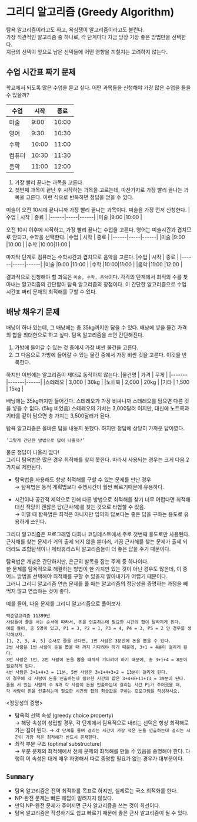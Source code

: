 # 그리디 알고리즘 (Greedy Algorithm)
탐욕 알고리즘이라고도 하고, 욕심쟁이 알고리즘이라고도 불린다.  
가장 직관적인 알고리즘 중 하나로, 각 단계마다 지금 당장 가장 좋은 방법만을 선택한다.  
지금의 선택이 앞으로 남은 선택들에 어떤 영향을 끼칠지는 고려하지 않는다.  

## 수업 시간표 짜기 문제
학교에서 되도록 많은 수업을 듣고 싶다.
어떤 과목들을 신청해야 가장 많은 수업을 들을 수 있을까?

|수업   | 시작 | 종료  |
|------|-----|------|
|미술   |9:00 |10:00 |
|영어   |9:30 |10:30 |
|수학   |10:00|11:00 |
|컴퓨터 |10:30 |11:30 |
|음악   |11:00 |12:00 |

1. 가장 빨리 끝나는 과목을 고른다.
2. 첫번째 과목이 끝난 후 시작하는 과목을 고르는데, 마찬가지로 가장 빨리 끝나는 과목을 고른다.
이런 식으로 반복하면 정답을 얻을 수 있다.

미술이 오전 10시에 끝나니까 가장 빨리 끝나는 과목이다. 미술을 가장 먼저 신청한다.
|수업   | 시작 | 종료  |
|------|-----|------|
|미술   |9:00 |10:00 |

오전 10시 이후에 시작하고, 가장 빨리 끝나는 수업을 고른다.
영어는 미술시간과 겹치므로 안되고, 수학을 선택한다.
|수업   | 시작 | 종료  |
|------|-----|------|
|미술   |9:00 |10:00 |
|수학   |10:00|11:00 |

마지막 단계로 컴퓨터는 수학시간과 겹치므로 음악을 고른다.
|수업   | 시작 | 종료  |
|------|-----|------|
|미술   |9:00 |10:00 |
|수학   |10:00|11:00 |
|음악   |11:00 |12:00 |

결과적으로 신청해야 할 과목은 `미술, 수학, 음악`이다.
각각의 단계에서 최적의 수를 찾아내는 알고리즘의 간단함이 탐욕 알고리즘의 장점이다.
이 간단한 알고리즘으로 수업 시간표 짜리 문제의 최적해를 구할 수 있다.

## 배낭 채우기 문제
배낭이 하나 있는데, 그 배낭에는 총 35kg까지만 담을 수 있다.
배낭에 넣을 물건 가격의 합을 최대한으로 하고 싶다.
탐욕 알고리즘을 쓰면 간단해진다.

1. 가방에 들어갈 수 있는 것 중에서 가장 비싼 물건을 고른다.
2. 그 다음으로 가방에 들어갈 수 있는 물건 중에서 가장 비싼 것을 고른다. 이것을 반복한다.

하지만 이번에는 알고리즘이 제대로 동작하지 않는다.
|물건명   | 가격   | 무게  |
|-------|-------|------|
|스테레오 | 3,000 | 30kg |
|노트북   | 2,000 | 20kg |
|기타    | 1,500 | 15kg |

배낭에는 35kg까지만 들어간다.
스테레오가 가장 비싸니까 스테레오를 담으면 다른 것을 넣을 수 없다. (5kg 비었음)
스테레오의 가치는 3,000달러 이지만, 대신에 노트북과 기타를 같이 담으면 총 가치는 3,500달러가 된다.

탐욕 알고리즘은 올바른 답을 내놓지 못했다.
하지만 정답에 상당히 가까운 답이였다.

`‘그렇게 간단한 방법으로 답이 나올까?’`

물론 정답이 나올리 없다!  
그리디 탐욕법은 많은 경우 최적해를 찾지 못한다. 따라서 사용되는 경우는 크게 다음 2가지로 제한된다.  

* 탐욕법을 사용해도 항상 최적해를 구할 수 있는 문제를 만난 경우 <br>
→ 탐욕법은 동적 계획법보다 수행시간이 훨씬 빠르기때문에 유용하다.

* 시간이나 공간적 제약으로 인해 다른 방법으로 최적해를 찾기 너무 어렵다면 최적해 대신 적당히 괜찮은 답(근사해)를 찾는 것으로 타협할 수 있음.  <br>
→ 이럴 때 탐욕법은 최적은 아니지만 임의의 답보다는 좋은 답을 구하는 용도로 유용하게 쓰인다.

그리디 알고리즘은 프로그래밍 대회나 코딩테스트에서 주로 첫번째 용도로만 사용된다.  
근사해를 찾는 문제가 거의 출제 되지 않을 뿐더러, 가끔 근사해를 찾는 문제가 출제 되더라도 조합탐색이나 메타휴리스틱 알고리즘들이 더 좋은 답을 주기 때문이다.

탐욕법은 개념은 간단하지만, 은근히 발목을 잡는 주제 중 하나이다.  
한 문제를 탐욕적으로 해결하는 방법이 한 가지만 있는 것이 아닌 경우도 많은데, 이 중 어느 방법을 선택해야 최적해를 구할 수 있을지 알아내기가 어렵기 때문이다.  
그러니 그리디 알고리즘 연습 문제를 풀 때는 알고리즘의 정당성을 증명하는 과정을 빼먹지 않고 연습하는 것이 좋다.

예를 들어, 다음 문제를 그리디 알고리즘으로 풀어보자.

~~~
백준알고리즘 11399번
사람들이 줄을 서는 순서에 따라서, 돈을 인출하는데 필요한 시간의 합이 달라지게 된다.  
예를 들어, 총 5명이 있고, P1 = 3, P2 = 1, P3 = 4, P4 = 3, P5 = 2 인 경우를 생각해보자.  
[1, 2, 3, 4, 5] 순서로 줄을 선다면, 1번 사람은 3분만에 돈을 뽑을 수 있다.  
2번 사람은 1번 사람이 돈을 뽑을 때 까지 기다려야 하기 때문에, 3+1 = 4분이 걸리게 된다.  
3번 사람은 1번, 2번 사람이 돈을 뽑을 때까지 기다려야 하기 때문에, 총 3+1+4 = 8분이 필요하게 된다.  
4번 사람은 3+1+4+3 = 11분, 5번 사람은 3+1+4+3+2 = 13분이 걸리게 된다. 
이 경우에 각 사람이 돈을 인출하는데 필요한 시간의 합은 3+4+8+11+13 = 39분이 된다.  
줄을 서 있는 사람의 수 N과 각 사람이 돈을 인출하는데 걸리는 시간 Pi가 주어졌을 때, 
각 사람이 돈을 인출하는데 필요한 시간의 합의 최솟값을 구하는 프로그램을 작성하시오.  
~~~

<정당성의 증명>
* 탐욕적 선택 속성 (greedy choice property) <br>
→ 해당 속성이 성립할 경우, 각 단계에서 탐욕적으로 내리는 선택은 항상 최적해로 가는 길이 된다. 
→ `각 단계를 돌며 걸리는 시간이 가장 적은 돈을 인출하는데 걸리는 시간이 가장 적은 최적해가 반드시 존재한다.`
* 최적 부분 구조 (optimal substructure) <br>
→ 부분 문제의 최적해에서 전체 문제의 최적해를 만들 수 있음을 증명해야 한다. 다행히 이 속성은 대개 매우 자명해서 따로 증명할 필요가 없는 경우가 대부분이다.

## `Summary`
* 탐욕 알고리즘은 전역 최적화를 목표로 하지만, 실제로는 국소 최적화를 한다.
* NP-완전 문제는 빠른 해답이 알려지지 않았다.
* 만약 NP-완전 문제가 주어지면 근사 알고리즘을 쓰는 것이 최선이다.
* 탐욕 알고리즘은 작성하기도 쉽고 빠르기 때문에 좋은 근사 알고리즘이 될 수 있다.

